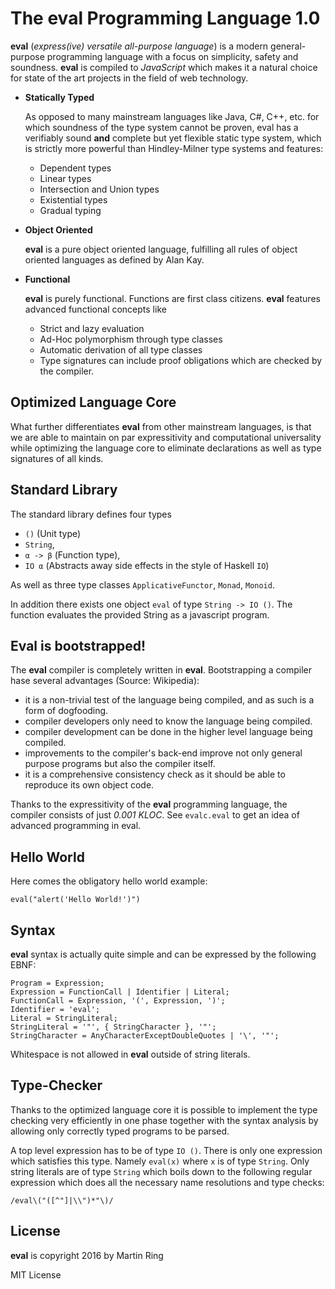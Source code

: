 # The **eval** Programming Language 1.0

**eval** (*express(ive) versatile all-purpose language*) is a modern
general-purpose programming language with a focus on simplicity, safety and
soundness. **eval** is compiled to *JavaScript* which makes it a natural choice
for state of the art projects in the field of web technology.

- **Statically Typed**

  As opposed to many mainstream languages like Java, C#, C++, etc. for which
  soundness of the type system cannot be proven, eval has a verifiably sound **and** complete
  but yet flexible static type system, which is strictly more powerful than
  Hindley-Milner type systems and features:

  * Dependent types
  * Linear types
  * Intersection and Union types
  * Existential types
  * Gradual typing

- **Object Oriented**

  **eval** is a pure object oriented language, fulfilling all rules of object
  oriented languages as defined by Alan Kay.

- **Functional**

  **eval** is purely functional. Functions are first class citizens. **eval**
  features advanced functional concepts like

  * Strict and lazy evaluation
  * Ad-Hoc polymorphism through type classes
  * Automatic derivation of all type classes
  * Type signatures can include proof obligations which are checked by the compiler.

## Optimized Language Core

What further differentiates **eval** from other mainstream languages, is that
we are able to maintain on par expressitivity and computational universality
while optimizing the language core to eliminate declarations as well as type
signatures of all kinds.

## Standard Library

The standard library defines four types

  - `()` (Unit type)
  - `String`,
  - `α -> ⁠β` (Function type),
  - `IO α` (Abstracts away side effects in the style of Haskell `IO`)

As well as three type classes `ApplicativeFunctor`, `Monad`, `Monoid`.

In addition there exists one object `eval` of type `String -> IO ()`. The
function evaluates the provided String as a javascript program.

## Eval is bootstrapped!

The **eval** compiler is completely written in **eval**. Bootstrapping a
compiler hase several advantages (Source: Wikipedia):

- it is a non-trivial test of the language being compiled, and as such is a form of dogfooding.
- compiler developers only need to know the language being compiled.
- compiler development can be done in the higher level language being compiled.
- improvements to the compiler's back-end improve not only general purpose programs but also the compiler itself.
- it is a comprehensive consistency check as it should be able to reproduce its own object code.

Thanks to the
expressitivity of the **eval** programming language, the compiler consists of
just *0.001 KLOC*. See `evalc.eval` to get an idea of advanced programming in eval.

## Hello World

Here comes the obligatory hello world example:

    eval("alert('Hello World!')")

## Syntax

**eval** syntax is actually quite simple and can be expressed by the following
EBNF:

    Program = Expression;
    Expression = FunctionCall | Identifier | Literal;
    FunctionCall = Expression, '(', Expression, ')';
    Identifier = 'eval';
    Literal = StringLiteral;
    StringLiteral = '"', { StringCharacter }, '"';
    StringCharacter = AnyCharacterExceptDoubleQuotes | '\', '"';

Whitespace is not allowed in **eval** outside of string literals.

## Type-Checker

Thanks to the optimized language core it is possible to implement the type
checking very efficiently in one phase together with the syntax analysis by
allowing only correctly typed programs to be parsed.

A top level expression has to be of type `IO ()`. There is only one expression
which satisfies this type. Namely `eval(x)` where `x` is of type `String`. Only
string literals are of type `String` which boils down to the following regular
expression which does all the necessary name resolutions and type checks:

    /eval\("([^"]|\\")*"\)/


## License

**eval** is copyright 2016 by Martin Ring

MIT License
